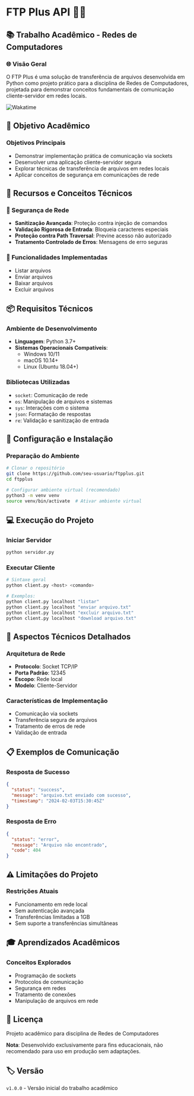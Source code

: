 # FTP Plus API 📂🌐

## 📚 Trabalho Acadêmico - Redes de Computadores

### 🌐 Visão Geral
O FTP Plus é uma solução de transferência de arquivos desenvolvida em Python como projeto prático para a disciplina de Redes de Computadores, projetada para demonstrar conceitos fundamentais de comunicação cliente-servidor em redes locais.

![Wakatime](https://wakatime.com/badge/user/5a343522-23db-45ae-b20b-54655c392390/project/59187e51-ff5e-49c3-a860-7224598ac2a0.svg)

## 🎯 Objetivo Acadêmico

### Objetivos Principais
- Demonstrar implementação prática de comunicação via sockets
- Desenvolver uma aplicação cliente-servidor segura
- Explorar técnicas de transferência de arquivos em redes locais
- Aplicar conceitos de segurança em comunicações de rede

## 🌟 Recursos e Conceitos Técnicos

### 🔐 Segurança de Rede
- **Sanitização Avançada**: Proteção contra injeção de comandos
- **Validação Rigorosa de Entrada**: Bloqueia caracteres especiais
- **Proteção contra Path Traversal**: Previne acesso não autorizado
- **Tratamento Controlado de Erros**: Mensagens de erro seguras

### 🚀 Funcionalidades Implementadas
- Listar arquivos
- Enviar arquivos
- Baixar arquivos
- Excluir arquivos

## 📦 Requisitos Técnicos

### Ambiente de Desenvolvimento
- **Linguagem**: Python 3.7+
- **Sistemas Operacionais Compatíveis**: 
  - Windows 10/11
  - macOS 10.14+
  - Linux (Ubuntu 18.04+)

### Bibliotecas Utilizadas
- `socket`: Comunicação de rede
- `os`: Manipulação de arquivos e sistemas
- `sys`: Interações com o sistema
- `json`: Formatação de respostas
- `re`: Validação e sanitização de entrada

## 🔧 Configuração e Instalação

### Preparação do Ambiente
```bash
# Clonar o repositório
git clone https://github.com/seu-usuario/ftpplus.git
cd ftpplus

# Configurar ambiente virtual (recomendado)
python3 -m venv venv
source venv/bin/activate  # Ativar ambiente virtual
```

## 💻 Execução do Projeto

### Iniciar Servidor
```bash
python servidor.py
```

### Executar Cliente
```bash
# Sintaxe geral
python client.py <host> <comando>

# Exemplos:
python client.py localhost "listar"
python client.py localhost "enviar arquivo.txt"
python client.py localhost "excluir arquivo.txt"
python client.py localhost "download arquivo.txt"
```

## 🔬 Aspectos Técnicos Detalhados

### Arquitetura de Rede
- **Protocolo**: Socket TCP/IP
- **Porta Padrão**: 12345
- **Escopo**: Rede local
- **Modelo**: Cliente-Servidor

### Características de Implementação
- Comunicação via sockets
- Transferência segura de arquivos
- Tratamento de erros de rede
- Validação de entrada

## 📋 Exemplos de Comunicação

### Resposta de Sucesso
```json
{
  "status": "success", 
  "message": "arquivo.txt enviado com sucesso",
  "timestamp": "2024-02-03T15:30:45Z"
}
```

### Resposta de Erro
```json
{
  "status": "error", 
  "message": "Arquivo não encontrado",
  "code": 404
}
```

## ⚠️ Limitações do Projeto

### Restrições Atuais
- Funcionamento em rede local
- Sem autenticação avançada
- Transferências limitadas a 1GB
- Sem suporte a transferências simultâneas

## 🎓 Aprendizados Acadêmicos

### Conceitos Explorados
- Programação de sockets
- Protocolos de comunicação
- Segurança em redes
- Tratamento de conexões
- Manipulação de arquivos em rede

## 📄 Licença
Projeto acadêmico para disciplina de Redes de Computadores

**Nota**: Desenvolvido exclusivamente para fins educacionais, não recomendado para uso em produção sem adaptações.

## 🏷️ Versão
`v1.0.0` - Versão inicial do trabalho acadêmico